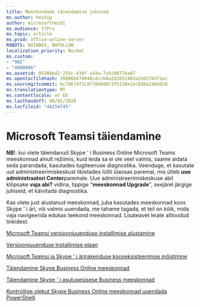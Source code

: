 ```yaml
---
title: Meeskondade täiendamise juhised
ms.author: heidip
author: microsoftheidi
ms.audience: ITPro
ms.topic: article
ms.prod: office-online-server
ROBOTS: NOINDEX, NOFOLLOW
localization_priority: Normal
ms.custom:
- "982"
- "4000006"
ms.assetid: 0530bbd2-255c-434f-a24a-7c6c0877bad7
ms.openlocfilehash: 39986b670948cdccb8a2d2652403a2e0376d71ec
ms.sourcegitcommit: bc7d6f4f3c9f7060d073f5130e1ec856e248d020
ms.translationtype: MT
ms.contentlocale: et-EE
ms.lasthandoff: 06/02/2020
ms.locfileid: "44254745"
---
```

# <a name="microsoft-teams-upgrade"></a>Microsoft Teamsi täiendamine

**NB**!: kui olete täiendanud Skype ' i Business Online Microsoft Teams meeskonnad ainult režiimis, kuid leida sa ei ole veel valmis, saame aidata seda parandada, kasutades tugiteenuse diagnostika. Veenduge, et kasutate uut administreerimiskeskust libistades lüliti ülaosas paremal, mis ütleb **uue administraatori Center**paremale. Uue administreerimiskeskuse abil klõpsake **vaja abi?** vidina, tippige "**meeskonnad Upgrade**", seejärel järgige juhiseid, et käivitada diagnostika.

Kas olete just alustanud meeskonnad, juba kasutades meeskonnad koos Skype ' i äri, või valmis uuendada, me tahame tagada, et teil on kõik, mida vaja navigeerida edukas teekond meeskonnad. Lisateavet leiate alltoodud linkidest.

[Microsoft Teamsi versiooniuuenduse installimise alustamine](https://docs.microsoft.com/MicrosoftTeams/upgrade-start-here)

[Versiooniuuenduse installimise plaan](https://docs.microsoft.com/MicrosoftTeams/upgrade-plan-journey)

[Microsoft Teamsi ja Skype ' i ärirakenduse kooseksisteerimise mõistmine](https://docs.microsoft.com/MicrosoftTeams/teams-and-skypeforbusiness-coexistence-and-interoperability)

[Täiendamine Skype Business Online meeskonnad](https://docs.microsoft.com/MicrosoftTeams/upgrade-to-teams-execute-skypeforbusinessonline)

[Täiendamine Skype ' i asutusesisese Business meeskonnad](https://docs.microsoft.com/MicrosoftTeams/upgrade-to-teams-execute-skypeforbusinesshybridonprem)
 
[Kontrollige olekut Skype Business Online meeskonnad uuendada PowerShelli](https://docs.microsoft.com/powershell/module/skype/get-csteamsupgradestatus?view=skype-ps)